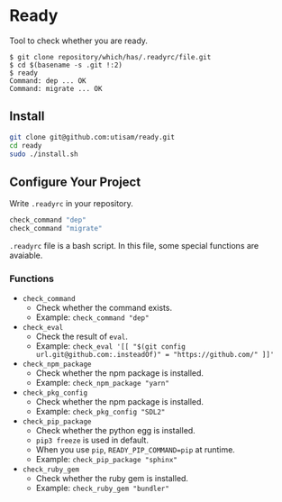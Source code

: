 # Ready

Tool to check whether you are ready.

```console
$ git clone repository/which/has/.readyrc/file.git
$ cd $(basename -s .git !:2)
$ ready
Command: dep ... OK
Command: migrate ... OK
```

## Install

```bash
git clone git@github.com:utisam/ready.git
cd ready
sudo ./install.sh
```

## Configure Your Project

Write `.readyrc` in your repository.

```bash
check_command "dep"
check_command "migrate"
```

`.readyrc` file is a bash script.
In this file, some special functions are avaiable.

### Functions

* `check_command`
  * Check whether the command exists.
  * Example: `check_command "dep"`
* `check_eval`
  * Check the result of `eval`.
  * Example: `check_eval '[[ "$(git config url.git@github.com:.insteadOf)" = "https://github.com/" ]]'`
* `check_npm_package`
  * Check whether the npm package is installed.
  * Example: `check_npm_package "yarn"`
* `check_pkg_config`
  * Check whether the npm package is installed.
  * Example: `check_pkg_config "SDL2"`
* `check_pip_package`
  * Check whether the python egg is installed.
  * `pip3 freeze` is used in default.
  * When you use `pip`, `READY_PIP_COMMAND=pip` at runtime.
  * Example: `check_pip_package "sphinx"`
* `check_ruby_gem`
  * Check whether the ruby gem is installed.
  * Example: `check_ruby_gem "bundler"`
